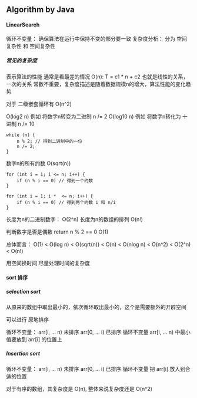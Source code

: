 
## Algorithm by Java

#### LinearSearch

循环不变量： 确保算法在运行中保持不变的部分要一致
复杂度分析： 分为 空间复杂性 和 空间复杂性

##### 常见的复杂度

表示算法的性能 通常是看最差的情况
O(n): T = c1 * n + c2 也就是线性的关系，一次的关系
常数不重要，复杂度描述是随着数据规模n的增大，算法性能的变化趋势

对于 二级嵌套循环有 O(n^2)

O(log2 n) 例如 将数字n转变为二进制 n /= 2
O(log10 n) 例如 将数字n转化为 十进制 n /= 10

```
while (n) {
    n % 2; // 得到二进制中的一位
    n /= 2;
}
```

数字n的所有约数 O(sqrt(n))

```
for (int i = 1; i <= n; i++) {
    if (n % i == 0) // 得到一个约数
}

for (int i = 1; i *  <= n; i++) {
    if (n % i == 0) // 得到两个约数 i 和 n/i 
}
```

长度为n的二进制数字： O(2^n)
长度为n的数组的排列 O(n!)

判断数字是否是偶数 return n % 2 == 0 O(1)

总体而言：
O(1) < O(log n) < O(sqrt(n)) < O(n) < O(nlog n) < O(n^2) < O(2^n) < O(n!)

用空间换时间
尽量处理时间的复杂度


#### sort 排序

##### selection sort

从原来的数组中取出最小的，依次循环取出最小的，这个是需要额外的开辟空间

可以进行 原地排序

循环不变量：
arr[i, ... n) 未排序
arr[0, ... i) 已排序  循环不变量
arr[i, ... n) 中最小值要放到 arr[i] 的位置上

##### Insertion sort

循环不变量：
arr[i, ... n) 未排序
arr[0, ... i) 已排序  循环不变量
把 arr[i] 放入到合适的位置

对于有序的数组，其复杂度是 O(n), 整体来说复杂度还是 O(n^2)






